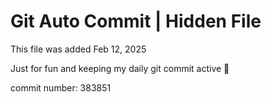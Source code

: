 # Git Auto Commit | Hidden File

This file was added Feb 12, 2025

Just for fun and keeping my daily git commit active 🤪

commit number: 383851

